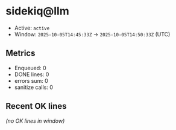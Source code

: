 # sidekiq@llm

- Active: `active`
- Window: `2025-10-05T14:45:33Z` → `2025-10-05T14:50:33Z` (UTC)

## Metrics
- Enqueued: 0
- DONE lines: 0
- errors sum: 0
- sanitize calls: 0

## Recent OK lines
_(no OK lines in window)_
